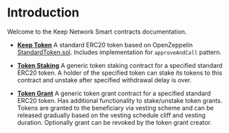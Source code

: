 # Introduction

Welcome to the Keep Network Smart contracts documentation.

- **[Keep Token](./docs/KeepToken/)** A standard ERC20 token based on OpenZeppelin [StandardToken.sol](https://github.com/OpenZeppelin/zeppelin-solidity/blob/master/contracts/token/ERC20/StandardToken.sol). Includes implementation for `approveAndCall` pattern.

- **[Token Staking](./docs/TokenStaking/)** A generic token staking contract for a specified standard ERC20 token. A holder of the specified token can stake its tokens to this contract and unstake after specified withdrawal delay is over.

- **[Token Grant](./docs/TokenGrant/)** A generic token grant contract for a specified standard ERC20 token. Has additional functionality to stake/unstake token grants. Tokens are granted to the beneficiary via vesting scheme and can be released gradually based on the vesting schedule cliff and vesting duration. Optionally grant can be revoked by the token grant creator.
